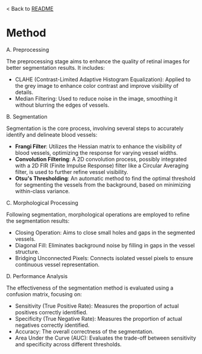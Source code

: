 < Back to [README](../README.md)

# Method

A. Preprocessing

The preprocessing stage aims to enhance the quality of retinal images for better segmentation results. It includes:

- CLAHE (Contrast-Limited Adaptive Histogram Equalization): Applied to the grey image to enhance color contrast and improve visibility of details.
- Median Filtering: Used to reduce noise in the image, smoothing it without blurring the edges of vessels.

B. Segmentation

Segmentation is the core process, involving several steps to accurately identify and delineate blood vessels:

- **Frangi Filter**: Utilizes the Hessian matrix to enhance the visibility of blood vessels, optimizing the response for varying vessel widths.
- **Convolution Filtering**: A 2D convolution process, possibly integrated with a 2D FIR (Finite Impulse Response) filter like a Circular Averaging filter, is used to further refine vessel visibility.
- **Otsu's Thresholding**: An automatic method to find the optimal threshold for segmenting the vessels from the background, based on minimizing within-class variance.

C. Morphological Processing

Following segmentation, morphological operations are employed to refine the segmentation results:

- Closing Operation: Aims to close small holes and gaps in the segmented vessels.
- Diagonal Fill: Eliminates background noise by filling in gaps in the vessel structure.
- Bridging Unconnected Pixels: Connects isolated vessel pixels to ensure continuous vessel representation.

D. Performance Analysis

The effectiveness of the segmentation method is evaluated using a confusion matrix, focusing on:

- Sensitivity (True Positive Rate): Measures the proportion of actual positives correctly identified.
- Specificity (True Negative Rate): Measures the proportion of actual negatives correctly identified.
- Accuracy: The overall correctness of the segmentation.
- Area Under the Curve (AUC): Evaluates the trade-off between sensitivity and specificity across different thresholds.
